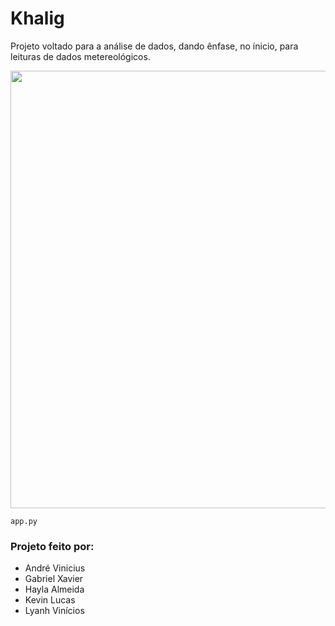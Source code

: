 # Khalig

Projeto voltado para a análise de dados, dando ênfase, no ínicio, para leituras de dados metereológicos.

<div align="center">
<img src="https://user-images.githubusercontent.com/93950853/140828507-f2764517-2752-4580-8dbd-7ef7852b44f3.png" width="700px" />
</div>

```
app.py
```


### Projeto feito por:

* André Vinicius
* Gabriel Xavier
* Hayla Almeida
* Kevin Lucas
* Lyanh Vinícios
